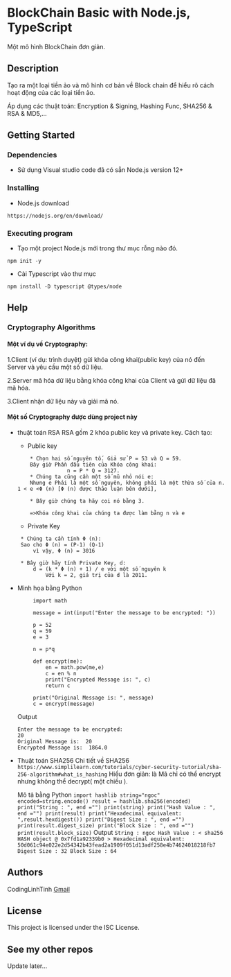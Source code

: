 # BlockChain Basic with Node.js, TypeScript
Một mô hình BlockChain đơn giản.

## Description

Tạo ra một loại tiền ảo và mô hình cơ bản về Block chain để hiểu rõ cách hoạt động của các loại tiền ảo.

Áp dụng các thuật toán: Encryption & Signing, Hashing Func, SHA256 & RSA & MD5,...

## Getting Started
### Dependencies

* Sử dụng Visual studio code đã có sẵn Node.js version 12+

### Installing

* Node.js download
```
https://nodejs.org/en/download/
```
### Executing program
* Tạo một project Node.js mới trong thư mục rỗng nào đó.
```
npm init -y
```

* Cài Typescript vào thư mục
```
npm install -D typescript @types/node
```


## Help

### Cryptography Algorithms
#### Một ví dụ về Cryptography:
1.Client (ví dụ: trình duyệt) gửi khóa công khai(public key) của nó đến Server và yêu cầu một số dữ liệu.

2.Server mã hóa dữ liệu bằng khóa công khai của Client và gửi dữ liệu đã mã hóa.

3.Client nhận dữ liệu này và giải mã nó.

#### Một số Cryptography được dùng project này
* thuật toán RSA 
RSA gồm 2 khóa public key và private key.
Cách tạo:
    * Public key
    ```
        * Chọn hai số nguyên tố. Giả sử P = 53 và Q = 59.
        Bây giờ Phần đầu tiên của Khóa công khai: 
                    n = P * Q = 3127.
        * Chúng ta cũng cần một số mũ nhỏ nói e:
        Nhưng e Phải là một số nguyên, không phải là một thừa số của n. 1 < e <Φ (n) [Φ (n) được thảo luận bên dưới],

        * Bây giờ chúng ta hãy coi nó bằng 3.

        =>Khóa công khai của chúng ta được làm bằng n và e
    ```
        
   * Private Key
   ```
    * Chúng ta cần tính Φ (n):
    Sao cho Φ (n) = (P-1) (Q-1)
        vì vậy, Φ (n) = 3016
        
    * Bây giờ hãy tính Private Key, d:
        d = (k * Φ (n) + 1) / e với một số nguyên k
            Với k = 2, giá trị của d là 2011.
   ```
    
 * Minh họa bằng Python
   ```
        import math

        message = int(input("Enter the message to be encrypted: ")) 

        p = 52
        q = 59
        e = 3

        n = p*q

        def encrypt(me):
            en = math.pow(me,e)
            c = en % n
            print("Encrypted Message is: ", c)
            return c

        print("Original Message is: ", message)
        c = encrypt(message)
   ```
    
    Output
    ```
    Enter the message to be encrypted: 
    20
    Original Message is:  20
    Encrypted Message is:  1864.0
    ```

* Thuật toán SHA256
    Chi tiết về SHA256
        ```
        https://www.simplilearn.com/tutorials/cyber-security-tutorial/sha-256-algorithm#what_is_hashing
        ```
    Hiểu đơn giản: là Mã chỉ có thể encrypt nhưng không thể decrypt( một chiều ).

    Mô tả bằng Python
        ```
        import hashlib
        string="ngoc"
        encoded=string.encode()
        result = hashlib.sha256(encoded)
        print("String : ", end ="")
        print(string)
        print("Hash Value : ", end ="")
        print(result)
        print("Hexadecimal equivalent: ",result.hexdigest())
        print("Digest Size : ", end ="")
        print(result.digest_size)
        print("Block Size : ", end ="")
        print(result.block_size)
        ```
        Output
        ```
        String : ngoc
        Hash Value : < sha256 HASH object @ 0x7fd1a92339b0 >
        Hexadecimal equivalent:  50d061c94e022e2d54342b43fead2a1909f051d13adf258e4b74624018218fb7
        Digest Size : 32
        Block Size : 64
        ```

## Authors

CodingLinhTinh 
[Gmail](ngocquachgamedevz@gmail.com)


## License

This project is licensed under the ISC License.

## See my other repos
Update later...
